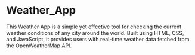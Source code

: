 # Weather_App

This Weather App is a simple yet effective tool for checking the current weather conditions of any city around the world. Built using HTML, CSS, and JavaScript, it provides users with real-time weather data fetched from the OpenWeatherMap API. 

